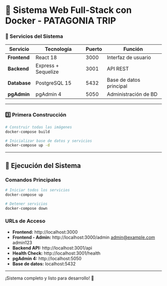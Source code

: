 # 🚀 Sistema Web Full-Stack con Docker - PATAGONIA TRIP

### 🔧 Servicios del Sistema

| Servicio | Tecnología | Puerto | Función |
|----------|------------|--------|---------|
| **Frontend** | React 18 | 3000 | Interfaz de usuario |
| **Backend** | Express + Sequelize | 3001 | API REST |
| **Database** | PostgreSQL 15 | 5432 | Base de datos principal |
| **pgAdmin** | pgAdmin 4 | 5050 | Administración de BD |

---

### 3️⃣ Primera Construcción
```bash
# Construir todas las imágenes
docker-compose build

# Inicializar base de datos y servicios
docker-compose up -d
```

---

## 🚀 Ejecución del Sistema

### Comandos Principales
```bash
# Iniciar todos los servicios
docker-compose up

# Detener servicios
docker-compose down

```

### URLs de Acceso
- **Frontend:** http://localhost:3000
- **Frontend - Admin:** http://localhost:3000/admin admin@example.com admin123
- **Backend API:** http://localhost:3001/api
- **Health Check:** http://localhost:3001/health
- **pgAdmin 4:** http://localhost:5050
- **Base de datos:** localhost:5432

---

¡Sistema completo y listo para desarrollo! 🚀
